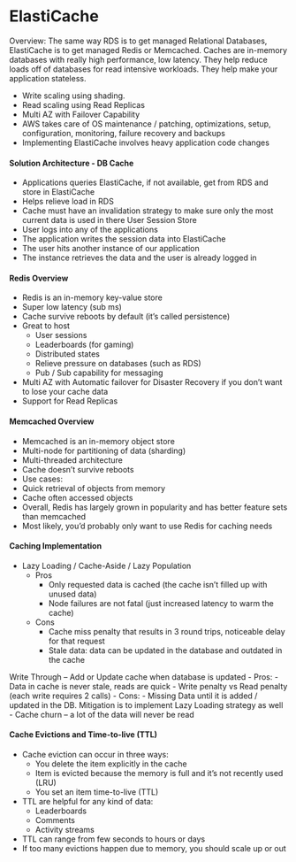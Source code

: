 # ElastiCache

Overview:
The same way RDS is to get managed Relational Databases, ElastiCache is to get managed Redis or Memcached. Caches are in-memory databases with really high performance, low latency. They help reduce loads off of databases for read intensive workloads. They help make your application stateless. 
* Write scaling using shading. 
* Read scaling using Read Replicas
* Multi AZ with Failover Capability
* AWS takes care of OS maintenance / patching, optimizations, setup, configuration, monitoring, failure recovery and backups
* Implementing ElastiCache involves heavy application code changes

#### Solution Architecture - DB Cache
* Applications queries ElastiCache, if not available, get from RDS and store in ElastiCache
* Helps relieve load in RDS
* Cache must have an invalidation strategy to make sure only the most current data is used in there
User Session Store
* User logs into any of the applications
* The application writes the session data into ElastiCache
* The user hits another instance of our application
* The instance retrieves the data and the user is already logged in

#### Redis Overview
* Redis is an in-memory key-value store
* Super low latency (sub ms)
* Cache survive reboots by default (it’s called persistence)
* Great to host
    * User sessions
    * Leaderboards (for gaming)
    * Distributed states
    * Relieve pressure on databases (such as RDS)
    * Pub / Sub capability for messaging 
* Multi AZ with Automatic failover for Disaster Recovery if you don’t want to lose your cache data
* Support for Read Replicas

#### Memcached Overview
* Memcached is an in-memory object store
* Multi-node for partitioning of data (sharding)
* Multi-threaded architecture
* Cache doesn’t survive reboots
* Use cases:
* Quick retrieval of objects from memory
* Cache often accessed objects
* Overall, Redis has largely grown in popularity and has better feature sets than memcached
* Most likely, you’d probably only want to use Redis for caching needs

#### Caching Implementation
- Lazy Loading / Cache-Aside / Lazy Population
	- Pros
		- Only requested data is cached (the cache isn’t filled up with unused data)
		- Node failures are not fatal (just increased latency to warm the cache)
	- Cons
		- Cache miss penalty that results in 3 round trips, noticeable delay for that request
		- Stale data: data can be updated in the database and outdated in the cache
		
Write Through – Add or Update cache when database is updated
	- Pros:
		- Data in cache is never stale, reads are quick
		- Write penalty vs Read penalty (each write requires 2 calls)
	- Cons:
		- Missing Data until it is added / updated in the DB. Mitigation is to implement Lazy Loading strategy as well
		- Cache churn – a lot of the data will never be read
		
#### Cache Evictions and Time-to-live (TTL)
- Cache eviction can occur in three ways: 
	- You delete the item explicitly in the cache
	- Item is evicted because the memory is full and it’s not recently used (LRU) 
	- You set an item time-to-live (TTL)
- TTL are helpful for any kind of data: 
	- Leaderboards
	- Comments
	- Activity streams
- TTL can range from few seconds to hours or days
- If too many evictions happen due to memory, you should scale up or out
